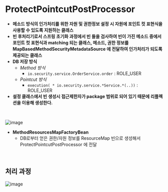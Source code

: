 # ProtectPointcutPostProcessor

* **메소드 방식의 인가처리를 위한 자원 및 권한정보 설정 시 자원에 포인트 컷 표현식을 사용할 수 있도록 지원하는 클래스**
* **빈 후처리기로서 스프링 초기화 과정에서 빈 들을 검사하여 빈이 가진 메소드 중에서 포인트 컷 표현식과 matching 되는 클래스, 메소드, 권한 정보를 MapBasedMethodSecurityMetadataSource 에 전달하여 인가처리가 되도록 제공되는 클래스**
* **DB 저장 방식**
  * *Method 방식*
    * `io.security.service.OrderService.order` : ROLE_USER
  * *Pointcut 방식*
    * `execution( * io.security.service.*Service.*(..))` : ROLE_USER
* **설정 클래스에서 빈 생성시 접근제한자가 package 범위로 되어 있기 때문에 리플렉션을 이용해 생성한다.**

<br>

![image](https://user-images.githubusercontent.com/43431081/90387098-88b30e00-e0c0-11ea-8934-6ab5e8a46b6c.png)

* **MethodResourcesMapFactoryBean**
  * DB로부터 얻은 권한/자원 정보를 ResourceMap 빈으로 생성해서 ProtectPointcutPostProcessor 에 전달

<br>

## 처리 과정

![image](https://user-images.githubusercontent.com/43431081/90387185-b26c3500-e0c0-11ea-94c5-de4609f82ebf.png)